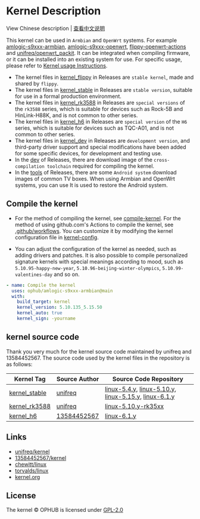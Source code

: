# Kernel Description

View Chinese description  |  [查看中文说明](README.cn.md)

This kernel can be used in `Armbian` and `OpenWrt` systems. For example [amlogic-s9xxx-armbian](https://github.com/ophub/amlogic-s9xxx-armbian), [amlogic-s9xxx-openwrt](https://github.com/ophub/amlogic-s9xxx-openwrt), [flippy-openwrt-actions](https://github.com/ophub/flippy-openwrt-actions) and [unifreq/openwrt_packit](https://github.com/unifreq/openwrt_packit). It can be integrated when compiling firmware, or it can be installed into an existing system for use. For specific usage, please refer to [Kernel usage Instructions](https://github.com/ophub/amlogic-s9xxx-armbian/blob/main/compile-kernel/README.md#kernel-usage-instructions).

- The kernel files in [kernel_flippy](https://github.com/ophub/kernel/releases/tag/kernel_flippy) in Releases are `stable kernel`, made and shared by `flippy`.
- The kernel files in [kernel_stable](https://github.com/ophub/kernel/releases/tag/kernel_stable) in Releases are `stable version`, suitable for use in a formal production environment.
- The kernel files in [kernel_rk3588](https://github.com/ophub/kernel/releases/tag/kernel_rk3588) in Releases are `special versions` of the `rk3588` series, which is suitable for devices such as Rock-5B and HinLink-H88K, and is not common to other series.
- The kernel files in [kernel_h6](https://github.com/ophub/kernel/releases/tag/kernel_h6) in Releases are `special version` of the `H6` series, which is suitable for devices such as TQC-A01, and is not common to other series.
- The kernel files in [kernel_dev](https://github.com/ophub/kernel/releases/tag/kernel_dev) in Releases are `development version`, and third-party driver support and special modifications have been added for some specific devices, for development and testing use.
- In the [dev](https://github.com/ophub/kernel/releases/tag/dev) of Releases, there are download image of the `cross-compilation toolchain` required for compiling the kernel.
- In the [tools](https://github.com/ophub/kernel/releases/tag/tools) of Releases, there are some `Android system` download images of common TV boxes. When using Armbian and OpenWrt systems, you can use It is used to restore the Android system.

## Compile the kernel

- For the method of compiling the kernel, see [compile-kernel](https://github.com/ophub/amlogic-s9xxx-armbian/tree/main/compile-kernel). For the method of using github.com's Actions to compile the kernel, see [.github/workflows](.github/workflows). You can customize it by modifying the kernel configuration file in [kernel-config](kernel-config).

- You can adjust the configuration of the kernel as needed, such as adding drivers and patches. It is also possible to compile personalized signature kernels with special meanings according to mood, such as `5.10.95-happy-new-year`, `5.10.96-beijing-winter-olympics`, `5.10.99-valentines-day` and so on.

```yaml
- name: Compile the kernel
  uses: ophub/amlogic-s9xxx-armbian@main
  with:
    build_target: kernel
    kernel_version: 5.10.135_5.15.50
    kernel_auto: true
    kernel_sign: -yourname
```

## kernel source code

Thank you very much for the kernel source code maintained by unifreq and 13584452567. The source code used by the kernel files in the repository is as follows:

| Kernel Tag    | Source Author  | Source Code Repository  |
| ------------- | -------------- | ----------------------- |
| [kernel_stable](https://github.com/ophub/kernel/releases/tag/kernel_stable) | [unifreq](https://github.com/unifreq) | [linux-5.4.y](https://github.com/unifreq/linux-5.4.y), [linux-5.10.y](https://github.com/unifreq/linux-5.10.y), [linux-5.15.y](https://github.com/unifreq/linux-5.15.y), [linux-6.1.y](https://github.com/unifreq/linux-6.1.y) |
| [kernel_rk3588](https://github.com/ophub/kernel/releases/tag/kernel_rk3588) | [unifreq](https://github.com/unifreq) | [linux-5.10.y-rk35xx](https://github.com/unifreq/linux-5.10.y-rk35xx) |
| [kernel_h6](https://github.com/ophub/kernel/releases/tag/kernel_h6)     | [13584452567](https://github.com/13584452567) | [linux-6.1.y](https://github.com/13584452567/linux-6.1.y) |

## Links

- [unifreq/kernel](https://github.com/unifreq)
- [13584452567/kernel](https://github.com/13584452567/linux-6.1.y)
- [chewitt/linux](https://github.com/chewitt/linux)
- [torvalds/linux](https://github.com/torvalds/linux)
- [kernel.org](https://kernel.org)

## License

The kernel © OPHUB is licensed under [GPL-2.0](https://github.com/ophub/kernel/blob/main/LICENSE)
